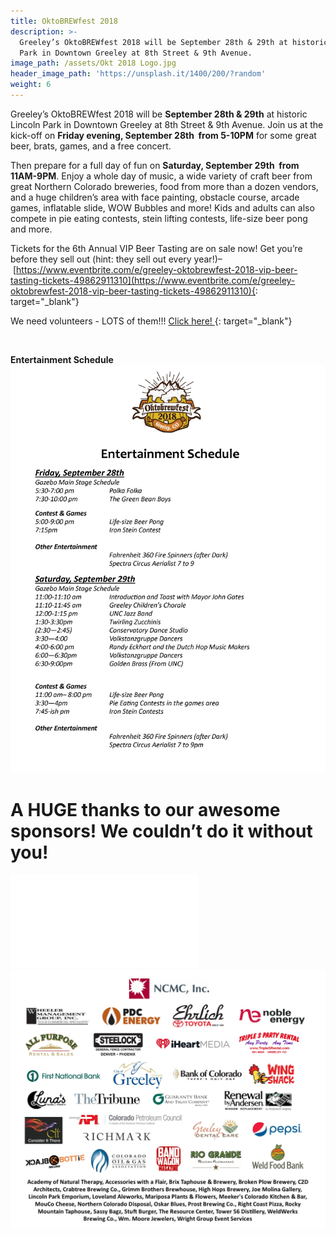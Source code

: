 ```yaml
---
title: OktoBREWfest 2018
description: >-
  Greeley’s OktoBREWfest 2018 will be September 28th & 29th at historic Lincoln
  Park in Downtown Greeley at 8th Street & 9th Avenue.
image_path: /assets/Okt 2018 Logo.jpg
header_image_path: 'https://unsplash.it/1400/200/?random'
weight: 6
---
```


Greeley’s OktoBREWfest 2018 will be **September 28th & 29th** at historic Lincoln Park in Downtown Greeley at 8th Street & 9th Avenue. Join us at the kick-off on **Friday evening, September 28th &nbsp;from 5-10PM** for some great beer, brats, games, and a free concert.

Then prepare for a full day of fun on **Saturday, September 29th &nbsp;from 11AM-9PM**. Enjoy a whole day of music, a wide variety of craft beer from great Northern Colorado breweries, food from more than a dozen vendors, and a huge children’s area with face painting, obstacle course, arcade games, inflatable slide, WOW Bubbles and more! Kids and adults can also compete in pie eating contests, stein lifting contests, life-size beer pong and more.

Tickets for the 6th Annual VIP Beer Tasting are on sale now! Get you’re before they sell out (hint: they sell out every year!)–&nbsp;[https://www.eventbrite.com/e/greeley-oktobrewfest-2018-vip-beer-tasting-tickets-49862911310](https://www.eventbrite.com/e/greeley-oktobrewfest-2018-vip-beer-tasting-tickets-49862911310){: target="_blank"}

We need volunteers - LOTS of them!!! [Click here!&nbsp;](https://www.signupgenius.com/go/10c094aaaaa2da13-greeleys5){: target="_blank"}

&nbsp;

**Entertainment Schedule&nbsp;![](/assets/okt-2018-entertainment-schedule-1.jpg)**

# **A HUGE thanks to our awesome sponsors! We couldn’t do it without you!**

![](/assets/okt2018-sponsors--for-website.pub)![](/assets/okt2018-sponsors--for-website-2.jpg)